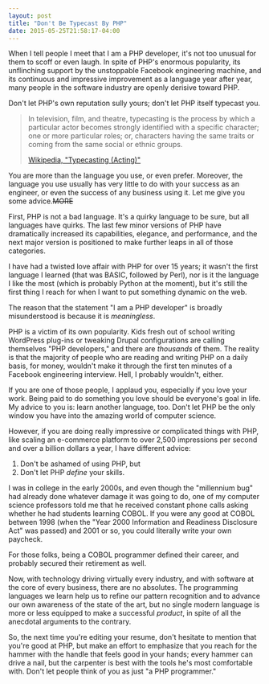 ```yaml
---
layout: post
title: "Don't Be Typecast By PHP"
date: 2015-05-25T21:58:17-04:00
---
```


When I tell people I meet that I am a PHP developer, it's not too unusual for
them to scoff or even laugh. In spite of PHP's enormous popularity, its
unflinching support by the unstoppable Facebook engineering machine, and its
continuous and impressive improvement as a language year after year, many people
in the software industry are openly derisive toward PHP.

Don't let PHP's own reputation sully yours; don't let PHP itself typecast you.

> In television, film, and theatre, typecasting is the process by which a
> particular actor becomes strongly identified with a specific character; one or
> more particular roles; or, characters having the same traits or coming from
> the same social or ethnic groups.
>
> [Wikipedia, "Typecasting (Acting)"](http://en.wikipedia.org/wiki/Typecasting_(acting))

You are more than the language you use, or even prefer. Moreover, the language
you use usually has very little to do with your success as an engineer, or even
the success of any business using it. Let me give you some advice.~~MORE~~

First, PHP is not a bad language. It's a quirky language to be sure, but all
languages have quirks. The last few minor versions of PHP have dramatically
increased its capabilities, elegance, and performance, and the next major
version is positioned to make further leaps in all of those categories.

I have had a twisted love affair with PHP for over 15 years; it wasn't the first
language I learned (that was BASIC, followed by Perl), nor is it the language I
like the most (which is probably Python at the moment), but it's still the first
thing I reach for when I want to put something dynamic on the web.

The reason that the statement "I am a PHP developer" is broadly misunderstood is
because it is _meaningless_.

PHP is a victim of its own popularity. Kids fresh out of school writing
WordPress plug-ins or tweaking Drupal configurations are calling themselves "PHP
developers," and there are _thousands_ of them. The reality is that the majority
of people who are reading and writing PHP on a daily basis, for money, wouldn't
make it through the first ten minutes of a Facebook engineering interview. Hell,
I probably wouldn't, either.

If you are one of those people, I applaud you, especially if you love your
work. Being paid to do something you love should be everyone's goal in life. My
advice to you is: learn another language, too. Don't let PHP be the only window
you have into the amazing world of computer science.

However, if you are doing really impressive or complicated things with PHP, like
scaling an e-commerce platform to over 2,500 impressions per second and over a
billion dollars a year, I have different advice:

1. Don't be ashamed of using PHP, but
2. Don't let PHP _define_ your skills.

I was in college in the early 2000s, and even though the "millennium bug" had
already done whatever damage it was going to do, one of my computer science
professors told me that he received constant phone calls asking whether he had
students learning COBOL. If you were any good at COBOL between 1998 (when the
"Year 2000 Information and Readiness Disclosure Act" was passed) and 2001 or
so, you could literally write your own paycheck.

For those folks, being a COBOL programmer defined their career, and probably
secured their retirement as well.

Now, with technology driving virtually every industry, and with software at the
core of every business, there are no absolutes. The programming languages we
learn help us to refine our pattern recognition and to advance our own awareness
of the state of the art, but no single modern language is more or less equipped
to make a successful _product_, in spite of all the anecdotal arguments to the
contrary.

So, the next time you're editing your resume, don't hesitate to mention that
you're good at PHP, but make an effort to emphasize that you reach for the
hammer with the handle that feels good in your hands; every hammer can drive a
nail, but the carpenter is best with the tools he's most comfortable with. Don't
let people think of you as just "a PHP programmer."
